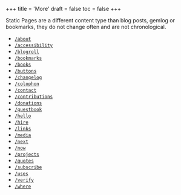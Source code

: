 +++
title = 'More'
draft = false
toc = false
+++

Static Pages are a different content type than blog posts, gemlog or bookmarks, they
do not change often and are not chronological.

- [`/about`](about.md)
- [`/accessibility`](accessibility.md)
- [`/blogroll`](blogroll.md)
- [`/bookmarks`](bookmarks.md)
- [`/books`](books.md)
- [`/buttons`](buttons.md)
- [`/changelog`](changelog.md)
- [`/colophon`](colophon.md)
- [`/contact`](contact.md)
- [`/contributions`](contributions.md)
- [`/donations`](donations.md)
- [`/guestbook`](guestbook.md)
- [`/hello`](hello.md)
- [`/hire`](hire.md)
- [`/links`](links.md)
- [`/media`](media.md)
- [`/next`](next.md)
- [`/now`](now.md)
- [`/projects`](projects.md)
- [`/quotes`](quotes.md)
- [`/subscribe`](subscribe.md)
- [`/uses`](uses.md)
- [`/verify`](verify.md)
- [`/where`](where.md)
